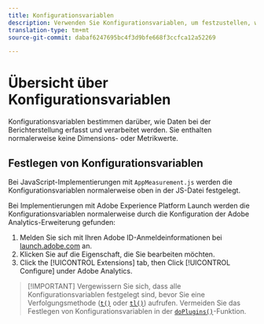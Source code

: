 ```yaml
---
title: Konfigurationsvariablen
description: Verwenden Sie Konfigurationsvariablen, um festzustellen, wie Daten erfasst werden.
translation-type: tm+mt
source-git-commit: dabaf6247695bc4f3d9bfe668f3ccfca12a52269

---
```



# Übersicht über Konfigurationsvariablen

Konfigurationsvariablen bestimmen darüber, wie Daten bei der Berichterstellung erfasst und verarbeitet werden. Sie enthalten normalerweise keine Dimensions- oder Metrikwerte.

## Festlegen von Konfigurationsvariablen

Bei JavaScript-Implementierungen mit `AppMeasurement.js` werden die Konfigurationsvariablen normalerweise oben in der JS-Datei festgelegt.

Bei Implementierungen mit Adobe Experience Platform Launch werden die Konfigurationsvariablen normalerweise durch die Konfiguration der Adobe Analytics-Erweiterung gefunden:

1. Melden Sie sich mit Ihren Adobe ID-Anmeldeinformationen bei [launch.adobe.com](https://launch.adobe.com) an.
2. Klicken Sie auf die Eigenschaft, die Sie bearbeiten möchten.
3. Click the [!UICONTROL Extensions] tab, then Click [!UICONTROL Configure] under Adobe Analytics.

>[!IMPORTANT] Vergewissern Sie sich, dass alle Konfigurationsvariablen festgelegt sind, bevor Sie eine Verfolgungsmethode ([`t()`](../functions/t-method.md) oder [`tl()`](../functions/tl-method.md)) aufrufen. Vermeiden Sie das Festlegen von Konfigurationsvariablen in der [`doPlugins()`](../functions/doplugins.md)-Funktion.

